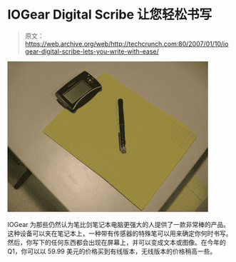 # IOGear Digital Scribe 让您轻松书写

> 原文：<https://web.archive.org/web/http://techcrunch.com:80/2007/01/10/iogear-digital-scribe-lets-you-write-with-ease/>

![](img/22deea1a453f03fbd896aa7d93e676c0.png)

IOGear 为那些仍然认为笔比剑笔记本电脑更强大的人提供了一款非常棒的产品。这种设备可以夹在笔记本上，一种带有传感器的特殊笔可以用来确定你何时书写。然后，你写下的任何东西都会出现在屏幕上，并可以变成文本或图像。在今年的 Q1，你可以以 59.99 美元的价格买到有线版本，无线版本的价格稍高一些。